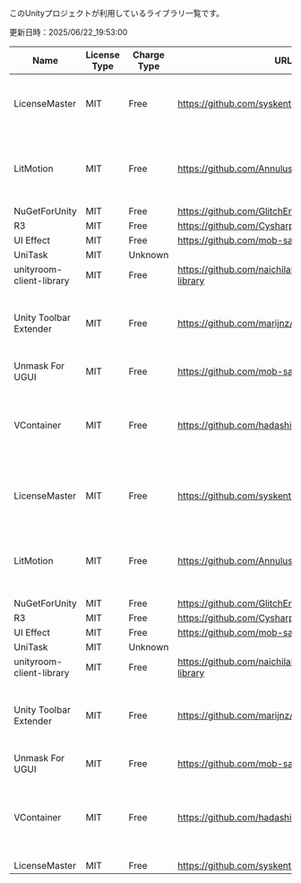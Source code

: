 このUnityプロジェクトが利用しているライブラリ一覧です。


更新日時：2025/06/22_19:53:00

| Name  | License Type | Charge Type | URL1 | URL2 | Memo1 | Use Lib | Add Date |
| -------------  | ------------- | ------------- | ------------- | ------------- | ------------- | ------------- | ------------- |
| LicenseMaster | MIT | Free | https://github.com/syskentokyo/unitylicensemaster |  | Unity Editor extension for managing library licenses |  | 2025/06/16_18:30:00 |
| LitMotion | MIT | Free | https://github.com/AnnulusGames/LitMotion |  | Lightning-fast and Zero Allocation Tween Library for Unity |  | 2025/06/16_18:30:00 |
| NuGetForUnity | MIT | Free | https://github.com/GlitchEnzo/NuGetForUnity |  |  |  | 2024/12/06_10:13:18 |
| R3 | MIT | Free | https://github.com/Cysharp/R3 |  |  |  | 2024/12/06_10:05:44 |
| UI Effect | MIT | Free | https://github.com/mob-sakai/UIEffect |  |  |  | 2024/12/06_11:53:34 |
| UniTask | MIT | Unknown |  |  |  |  | 2025/01/05_22:01:14 |
| unityroom-client-library | MIT | Free | https://github.com/naichilab/unityroom-client-library |  |  |  | 2024/12/06_10:05:44 |
| Unity Toolbar Extender | MIT | Free | https://github.com/marijnz/unity-toolbar-extender |  | Extends the Unity Toolbar with your custom Editor GUI code |  | 2025/06/17_12:00:00 |
| Unmask For UGUI | MIT | Free | https://github.com/mob-sakai/UnmaskForUGUI |  |  |  | 2024/12/06_11:53:34 |
| VContainer | MIT | Free | https://github.com/hadashiA/VContainer |  | A fast DI (Dependency Injection) library running on Unity Game Engine |  | 2025/06/16_18:30:00 |
| LicenseMaster | MIT | Free | https://github.com/syskentokyo/unitylicensemaster |  | Unity Editor extension for managing library licenses |  | 2025/06/16_18:30:00 |
| LitMotion | MIT | Free | https://github.com/AnnulusGames/LitMotion |  | Lightning-fast and Zero Allocation Tween Library for Unity |  | 2025/06/16_18:30:00 |
| NuGetForUnity | MIT | Free | https://github.com/GlitchEnzo/NuGetForUnity |  |  |  | 2024/12/06_10:13:18 |
| R3 | MIT | Free | https://github.com/Cysharp/R3 |  |  |  | 2024/12/06_10:05:44 |
| UI Effect | MIT | Free | https://github.com/mob-sakai/UIEffect |  |  |  | 2024/12/06_11:53:34 |
| UniTask | MIT | Unknown |  |  |  |  | 2025/01/05_22:01:14 |
| unityroom-client-library | MIT | Free | https://github.com/naichilab/unityroom-client-library |  |  |  | 2024/12/06_10:05:44 |
| Unity Toolbar Extender | MIT | Free | https://github.com/marijnz/unity-toolbar-extender |  | Extends the Unity Toolbar with your custom Editor GUI code |  | 2025/06/17_12:00:00 |
| Unmask For UGUI | MIT | Free | https://github.com/mob-sakai/UnmaskForUGUI |  |  |  | 2024/12/06_11:53:34 |
| VContainer | MIT | Free | https://github.com/hadashiA/VContainer |  | A fast DI (Dependency Injection) library running on Unity Game Engine |  | 2025/06/16_18:30:00 |
| LicenseMaster | MIT | Free | https://github.com/syskentokyo/unitylicensemaster |  |  |  | 2023/04/14_01:32:26 |
